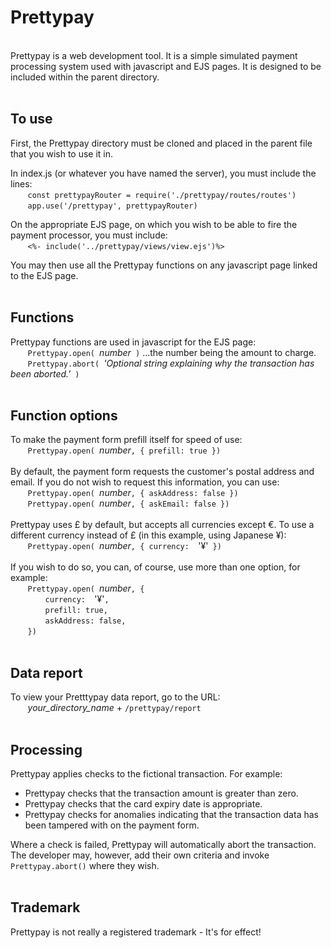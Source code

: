# Prettypay
<br>
Prettypay is a web development tool. It is a simple simulated payment processing system used with javascript and EJS pages. It is designed to be included within the parent directory.
<br><br>

## To use
First, the Prettypay directory must be cloned and placed in the parent file that you wish to use it in.<br>

In index.js (or whatever you have named the server), you must include the lines:<br />
&nbsp;&nbsp;&nbsp;&nbsp;&nbsp;&nbsp;&nbsp;`const prettypayRouter = require('./prettypay/routes/routes')`<br />
&nbsp;&nbsp;&nbsp;&nbsp;&nbsp;&nbsp;&nbsp;`app.use('/prettypay', prettypayRouter)`

On the appropriate EJS page, on which you wish to be able to fire the payment processor, you must include:<br />
&nbsp;&nbsp;&nbsp;&nbsp;&nbsp;&nbsp;&nbsp;`<%- include('../prettypay/views/view.ejs')%>`<br />

You may then use all the Prettypay functions on any javascript page linked to the EJS page.
<br><br>

## Functions
Prettypay functions are used in javascript for the EJS page:<br />
&nbsp;&nbsp;&nbsp;&nbsp;&nbsp;&nbsp;&nbsp;`Prettypay.open( `*number*` )` ...the number being the amount to charge.<br />
&nbsp;&nbsp;&nbsp;&nbsp;&nbsp;&nbsp;&nbsp;`Prettypay.abort( `*'Optional string explaining why the transaction has been aborted.'*` )`<br />
<br>

## Function options
To make the payment form prefill itself for speed of use:<br>
&nbsp;&nbsp;&nbsp;&nbsp;&nbsp;&nbsp;&nbsp;`Prettypay.open( `*number*`, { prefill: true })`<br />
<br>
By default, the payment form requests the customer's postal address and email. If you do not wish to request this information, you can use:<br>
&nbsp;&nbsp;&nbsp;&nbsp;&nbsp;&nbsp;&nbsp;`Prettypay.open( `*number*`, { askAddress: false })`<br />
&nbsp;&nbsp;&nbsp;&nbsp;&nbsp;&nbsp;&nbsp;`Prettypay.open( `*number*`, { askEmail: false })`<br />
<br>
Prettypay uses £ by default, but accepts all currencies except €. To use a different currency instead of £ (in this example, using Japanese ¥):<br>
&nbsp;&nbsp;&nbsp;&nbsp;&nbsp;&nbsp;&nbsp;`Prettypay.open( `*number*`, { currency:  `'¥'` })`<br />
<br>
If you wish to do so, you can, of course, use more than one option, for example:<br>
&nbsp;&nbsp;&nbsp;&nbsp;&nbsp;&nbsp;&nbsp;`Prettypay.open( `*number*`, {`<br />
&emsp;&emsp;&nbsp;&nbsp;&nbsp;&nbsp;&nbsp;&nbsp;&nbsp;`currency:  `'¥'`,`<br />
&emsp;&emsp;&nbsp;&nbsp;&nbsp;&nbsp;&nbsp;&nbsp;&nbsp;`prefill: true,`<br />
&emsp;&emsp;&nbsp;&nbsp;&nbsp;&nbsp;&nbsp;&nbsp;&nbsp;`askAddress: false,`<br />
&nbsp;&nbsp;&nbsp;&nbsp;&nbsp;&nbsp;&nbsp;`})`<br />
<br>

## Data report
To view your Pretttypay data report, go to the URL:<br>
&nbsp;&nbsp;&nbsp;&nbsp;&nbsp;&nbsp;&nbsp;*your_directory_name* + `/prettypay/report`<br />
<br>

## Processing
Prettypay applies checks to the fictional transaction. For example:
- Prettypay checks that the transaction amount is greater than zero.
- Prettypay checks that the card expiry date is appropriate.
- Prettypay checks for anomalies indicating that the transaction data has been tampered with on the payment form.

Where a check is failed, Prettypay will automatically abort the transaction. The developer may, however, add their own criteria and invoke `Prettypay.abort()` where they wish.
<br><br>

## Trademark
Prettypay is not really a registered trademark - It's for effect!
<br>
